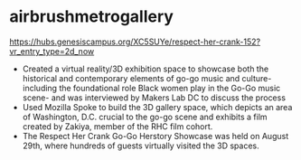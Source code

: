 # airbrushmetrogallery

https://hubs.genesiscampus.org/XC5SUYe/respect-her-crank-152?vr_entry_type=2d_now

- Created a virtual reality/3D exhibition space to showcase both the historical and contemporary elements of go-go music and culture- including the foundational role Black women play in the Go-Go music scene- and was interviewed by Makers Lab DC to discuss the process
- Used Mozilla Spoke to build the 3D gallery space, which depicts an area of Washington, D.C. crucial to the go-go scene and exhibits a film created by Zakiya, member of the RHC film cohort.
- The Respect Her Crank Go-Go Herstory Showcase was held on August 29th, where hundreds of guests virtually visited the 3D spaces.
